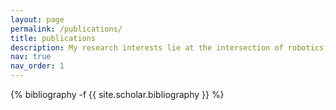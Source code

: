 ```yaml
---
layout: page
permalink: /publications/
title: publications
description: My research interests lie at the intersection of robotics, computer vision, and machine learning, including sensing and perception, localization and navigation, multiagent systems, human-robot interaction, 3D computer vision, neural rendering (NeRF and 3DGS), self-supervised learning, foundation models (VFMs, VLMs, MLLMs), generative models, adversarial learning, uncertainty quantification, and dataset and benchmark. My works have been published in top-tier venues such as CVPR, ICCV, ECCV, NeurIPS, RSS, CoRL, ICRA, IROS, and RA-L with multiple first-author papers selected for spotlight, highlight, and oral presentations.
nav: true
nav_order: 1
---
```

<!-- _pages/publications.md -->
<div class="publications">

{% bibliography -f {{ site.scholar.bibliography }} %}

</div>
